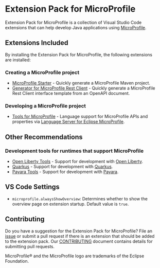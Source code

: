 # Extension Pack for MicroProfile

Extension Pack for MicroProfile is a collection of Visual Studio Code extensions that can help develop Java applications using [MicroProfile](https://microprofile.io/).

## Extensions Included
By installing the Extension Pack for MicroProfile, the following extensions are installed:

### Creating a MicroProfile project
* [MicroProfile Starter](https://marketplace.visualstudio.com/items?itemName=MicroProfile-Community.mp-starter-vscode-ext) - Quickly generate a MicroProfile Maven project.
* [Generator for MicroProfile Rest Client](https://marketplace.visualstudio.com/items?itemName=MicroProfile-Community.mp-rest-client-generator-vscode-ext) - Quickly generate a MicroProfile Rest Client interface template from an OpenAPI document.

### Developing a MicroProfile project
* [Tools for MicroProfile](https://marketplace.visualstudio.com/items?itemName=redhat.vscode-microprofile) - Language support for MicroProfile APIs and properties via [Language Server for Eclipse MicroProfile](https://github.com/eclipse/lsp4mp).

## Other Recommendations

### Development tools for runtimes that support MicroProfile
* [Open Liberty Tools](https://marketplace.visualstudio.com/items?itemName=Open-Liberty.liberty-dev-vscode-ext) - Support for development with [Open Liberty](https://openliberty.io/).
* [Quarkus](https://marketplace.visualstudio.com/items?itemName=redhat.vscode-quarkus) - Support for development with [Quarkus](https://quarkus.io/).
* [Payara Tools](https://marketplace.visualstudio.com/items?itemName=Payara.payara-vscode) - Support for development with [Payara](https://www.payara.fish/).

## VS Code Settings
- `microprofile.alwaysShowOverview`: Determines whether to show the overview page on extension startup. Default value is `true`.

## Contributing
Do you have a suggestion for the Extension Pack for MicroProfile? File an [issue](https://github.com/MicroShed/vscode-microprofile-pack/issues) or submit a pull request if there is an extension that should be added to the extension pack.  Our [CONTRIBUTING](https://github.com/MicroShed/vscode-microprofile-pack/blob/master/CONTRIBUTING.md) document contains details for submitting pull requests.

MicroProfile® and the MicroProfile logo are trademarks of the Eclipse Foundation.